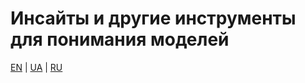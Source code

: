 # Инсайты и другие инструменты для понимания моделей

[EN](insights.md) | [UA](insights_ua.md) | [RU](insights_ru.md)
